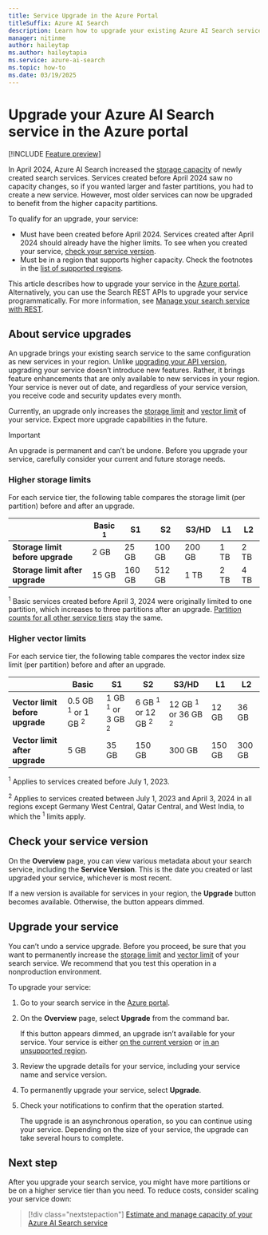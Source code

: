 ```yaml
---
title: Service Upgrade in the Azure Portal
titleSuffix: Azure AI Search
description: Learn how to upgrade your existing Azure AI Search service to the version available to new services in your region.
manager: nitinme
author: haileytap
ms.author: haileytapia
ms.service: azure-ai-search
ms.topic: how-to
ms.date: 03/19/2025
---
```


# Upgrade your Azure AI Search service in the Azure portal

[!INCLUDE [Feature preview](./includes/previews/preview-generic.md)]

In April 2024, Azure AI Search increased the [storage capacity](search-limits-quotas-capacity#service-limits) of newly created search services. Services created before April 2024 saw no capacity changes, so if you wanted larger and faster partitions, you had to create a new service. However, most older services can now be upgraded to benefit from the higher capacity partitions.

To qualify for an upgrade, your service:

+ Must have been created before April 2024. Services created after April 2024 should already have the higher limits. To see when you created your service, [check your service version](#check-your-service-version).
+ Must be in a region that supports higher capacity. Check the footnotes in the [list of supported regions](search-region-support.md).

This article describes how to upgrade your service in the [Azure portal](https://portal.azure.com/). Alternatively, you can use the Search REST APIs to upgrade your service programmatically. For more information, see [Manage your search service with REST](search-manage-rest.md).

## About service upgrades

An upgrade brings your existing search service to the same configuration as new services in your region. Unlike [upgrading your API version](search-api-migration.md), upgrading your service doesn’t introduce new features. Rather, it brings feature enhancements that are only available to new services in your region. Your service is never out of date, and regardless of your service version, you receive code and security updates every month.

Currently, an upgrade only increases the [storage limit](#higher-storage-limits) and [vector limit](#higher-vector-limits) of your service. Expect more upgrade capabilities in the future.

> [!IMPORTANT]
> An upgrade is permanent and can’t be undone. Before you upgrade your service, carefully consider your current and future storage needs.

### Higher storage limits

For each service tier, the following table compares the storage limit (per partition) before and after an upgrade.

| | Basic <sup>1</sup> | S1 | S2 | S3/HD | L1 | L2 |
|-|-|-|-|-|-|-|
| **Storage limit before upgrade** | 2 GB | 25 GB | 100 GB | 200 GB | 1 TB | 2 TB |
| **Storage limit after upgrade** | 15 GB | 160 GB | 512 GB | 1 TB | 2 TB | 4 TB |

<sup>1</sup> Basic services created before April 3, 2024 were originally limited to one partition, which increases to three partitions after an upgrade. [Partition counts for all other service tiers](search-limits-quotas-capacity#service-limits) stay the same.

### Higher vector limits

For each service tier, the following table compares the vector index size limit (per partition) before and after an upgrade.

| | Basic | S1 | S2 | S3/HD | L1 | L2 |
|-|-|-|-|-|-|-|
| **Vector limit before upgrade** | 0.5 GB <sup>1</sup> or 1 GB <sup>2</sup> | 1 GB <sup>1</sup> or 3 GB <sup>2</sup> | 6 GB <sup>1</sup> or 12 GB <sup>2</sup> | 12 GB <sup>1</sup> or 36 GB <sup>2</sup> | 12 GB | 36 GB |
| **Vector limit after upgrade** | 5 GB | 35 GB | 150 GB | 300 GB | 150 GB | 300 GB |

<sup>1</sup> Applies to services created before July 1, 2023.

<sup>2</sup> Applies to services created between July 1, 2023 and April 3, 2024 in all regions except Germany West Central, Qatar Central, and West India, to which the <sup>1</sup> limits apply.

## Check your service version

On the **Overview** page, you can view various metadata about your search service, including the **Service Version**. This is the date you created or last upgraded your service, whichever is most recent.

If a new version is available for services in your region, the **Upgrade** button becomes available. Otherwise, the button appears dimmed.

## Upgrade your service

You can’t undo a service upgrade. Before you proceed, be sure that you want to permanently increase the [storage limit](#higher-storage-limits) and [vector limit](#higher-vector-limits) of your search service. We recommend that you test this operation in a nonproduction environment.

To upgrade your service:

1. Go to your search service in the [Azure portal](https://portal.azure.com/).

1. On the **Overview** page, select **Upgrade** from the command bar.

   If this button appears dimmed, an upgrade isn’t available for your service. Your service is either [on the current version](#check-your-service-version) or [in an unsupported region](search-region-support.md).

1. Review the upgrade details for your service, including your service name and service version.

1. To permanently upgrade your service, select **Upgrade**.

1. Check your notifications to confirm that the operation started.

   The upgrade is an asynchronous operation, so you can continue using your service. Depending on the size of your service, the upgrade can take several hours to complete.

## Next step

After you upgrade your search service, you might have more partitions or be on a higher service tier than you need. To reduce costs, consider scaling your service down:

> [!div class="nextstepaction"]
> [Estimate and manage capacity of your Azure AI Search service](search-capacity-planning.md)
